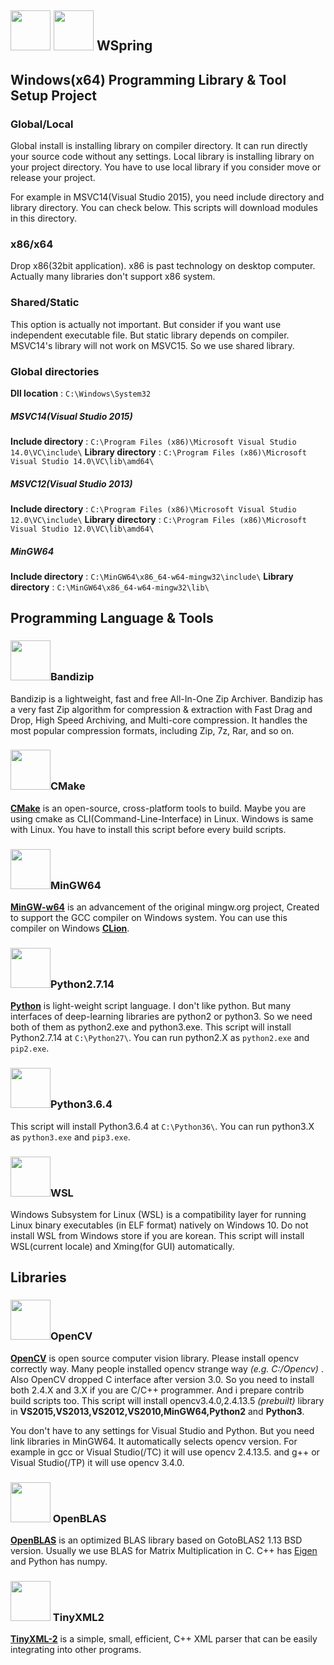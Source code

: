 ## <img src="http://i65.tinypic.com/241uzhc.png" width="64"> <img src="http://i65.tinypic.com/2a95tdy.png" width="64"> WSpring 

## Windows(x64) Programming Library & Tool Setup Project

### Global/Local

Global install is installing library on compiler directory. It can run directly your source code without any settings.
Local library is installing library on your project directory. You have to use local library if you consider move or release your project.

For example in MSVC14(Visual Studio 2015), you need include directory and library directory. You can check below. This scripts will download modules in this directory.

### x86/x64
Drop x86(32bit application). x86 is past technology on desktop computer.
Actually many libraries don't support x86 system.

### Shared/Static

This option is actually not important. But consider if you want use independent executable file. 
But static library depends on compiler. MSVC14's library will not work on MSVC15.
So we use shared library.
### Global directories
**Dll location** : `C:\Windows\System32`
##### MSVC14(Visual Studio 2015)
**Include directory** : `C:\Program Files (x86)\Microsoft Visual Studio 14.0\VC\include\`
**Library directory** : `C:\Program Files (x86)\Microsoft Visual Studio 14.0\VC\lib\amd64\`
##### MSVC12(Visual Studio 2013)
**Include directory** : `C:\Program Files (x86)\Microsoft Visual Studio 12.0\VC\include\`
**Library directory** : `C:\Program Files (x86)\Microsoft Visual Studio 12.0\VC\lib\amd64\`
##### MinGW64
**Include directory** : `C:\MinGW64\x86_64-w64-mingw32\include\`
**Library directory** : `C:\MinGW64\x86_64-w64-mingw32\lib\`


## Programming Language & Tools
### <img src="http://i64.tinypic.com/ravog1.png" width="64">Bandizip
Bandizip is a lightweight, fast and free All-In-One Zip Archiver.
Bandizip has a very fast Zip algorithm for compression & extraction with Fast Drag and Drop, High Speed Archiving, and Multi-core compression. It handles the most popular compression formats, including Zip, 7z, Rar, and so on.

### <img src="http://i64.tinypic.com/2qmzon4.png" width="64">CMake
**[CMake](https://cmake.org/)** is an open-source, cross-platform tools to build. Maybe you are using cmake as CLI(Command-Line-Interface) in Linux. Windows is same with Linux.
You have to install this script before every build scripts.
### <img src="http://i68.tinypic.com/15axee.png" width="64">MinGW64
**[MinGW-w64](https://mingw-w64.org/doku.php)** is an advancement of the original mingw.org project, Created to support the GCC compiler on Windows system. You can use this compiler on Windows **[CLion](https://www.jetbrains.com/clion/)**.
### <img src="http://i67.tinypic.com/2dcd7x0.png" width="64">Python2.7.14
**[Python](https://www.python.org/)** is light-weight script language. I don't like python. But many interfaces of deep-learning libraries are python2 or python3. So we need both of them as python2.exe and python3.exe.
This script will install Python2.7.14 at `C:\Python27\`.
You can run python2.X as `python2.exe` and `pip2.exe`.
### <img src="http://i65.tinypic.com/r1klsl.png" width="64">Python3.6.4
This script will install Python3.6.4 at `C:\Python36\`.
You can run python3.X as `python3.exe` and `pip3.exe`.
### <img src="https://i.imgur.com/KOubi5z.png" width="64">WSL
Windows Subsystem for Linux (WSL) is a compatibility layer for running Linux binary executables (in ELF format) natively on Windows 10.
Do not install WSL from Windows store if you are korean.
This script will install WSL(current locale) and Xming(for GUI) automatically.




## Libraries

### <img src="http://i64.tinypic.com/4hcxp3.png" width="64">OpenCV
**[OpenCV](https://opencv.org/)** is open source computer vision library. Please install opencv correctly way. Many people installed opencv strange way *(e.g. C:/Opencv)* . Also OpenCV dropped C interface after version 3.0. So you need to install both 2.4.X and 3.X if you are C/C++ programmer. And i prepare contrib build scripts too.
This script will install opencv3.4.0,2.4.13.5 *(prebuilt)* library in **VS2015,VS2013,VS2012,VS2010,MinGW64,Python2** and **Python3**.

You don't have to any settings for Visual Studio and Python. But you need link libraries in MinGW64.
It automatically selects opencv version. For example in gcc or Visual Studio(/TC) it will use opencv 2.4.13.5. and g++ or Visual Studio(/TP) it will use opencv 3.4.0.


### <img src="http://i67.tinypic.com/33ua5p3.png" width="64"> OpenBLAS
**[OpenBLAS](http://www.openblas.net/)** is an optimized BLAS library based on GotoBLAS2 1.13 BSD version. Usually we use BLAS for Matrix Multiplication in C. C++ has [Eigen](eigen.tuxfamily.org/) and Python has numpy.


### <img src="http://i63.tinypic.com/14cqwx3.png" width="64"> TinyXML2
**[TinyXML-2](http://www.grinninglizard.com/tinyxml2/)** is a simple, small, efficient, C++ XML parser that can be easily integrating into other programs.